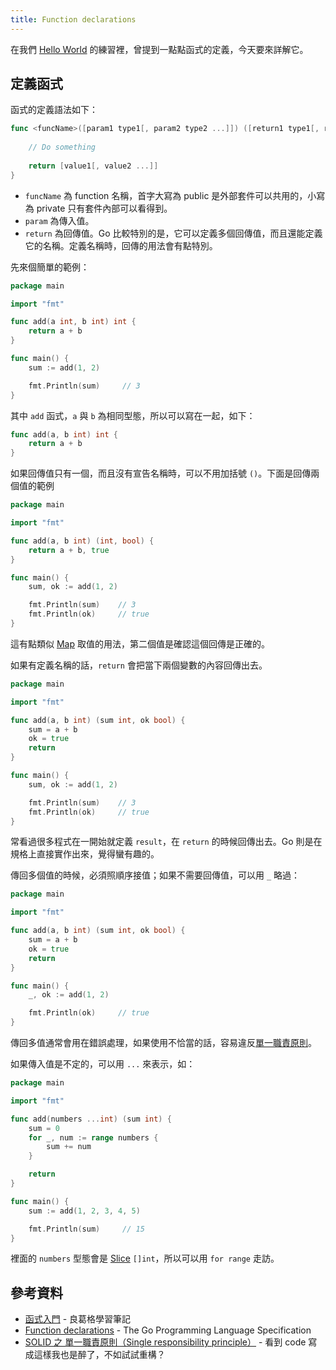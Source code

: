 ```yaml
---
title: Function declarations
---
```


在我們 [Hello World][Day 3] 的練習裡，曾提到一點點函式的定義，今天要來詳解它。

## 定義函式

函式的定義語法如下：

```go
func <funcName>([param1 type1[, param2 type2 ...]]) ([return1 type1[, return2 type2 ...]]) {
	
	// Do something
	
    return [value1[, value2 ...]]
}
```

* `funcName` 為 function 名稱，首字大寫為 public 是外部套件可以共用的，小寫為 private 只有套件內部可以看得到。
* `param` 為傳入值。
* `return` 為回傳值。Go 比較特別的是，它可以定義多個回傳值，而且還能定義它的名稱。定義名稱時，回傳的用法會有點特別。

先來個簡單的範例：

```go
package main

import "fmt"

func add(a int, b int) int {
	return a + b
}

func main() {
	sum := add(1, 2)

	fmt.Println(sum)     // 3
}
```

其中 `add` 函式，`a` 與 `b` 為相同型態，所以可以寫在一起，如下：

```go
func add(a, b int) int {
	return a + b
}
```

如果回傳值只有一個，而且沒有宣告名稱時，可以不用加括號 `()`。下面是回傳兩個值的範例

```go
package main

import "fmt"

func add(a, b int) (int, bool) {
	return a + b, true
}

func main() {
	sum, ok := add(1, 2)

	fmt.Println(sum)    // 3
	fmt.Println(ok)     // true
}
```

這有點類似 [Map][Day 9] 取值的用法，第二個值是確認這個回傳是正確的。

如果有定義名稱的話，`return` 會把當下兩個變數的內容回傳出去。

```go
package main

import "fmt"

func add(a, b int) (sum int, ok bool) {
	sum = a + b
	ok = true 
	return
}

func main() {
	sum, ok := add(1, 2)

	fmt.Println(sum)    // 3
	fmt.Println(ok)     // true
}
```

常看過很多程式在一開始就定義 `result`，在 `return` 的時候回傳出去。Go 則是在規格上直接實作出來，覺得蠻有趣的。

傳回多個值的時候，必須照順序接值；如果不需要回傳值，可以用 `_` 略過：

```go
package main

import "fmt"

func add(a, b int) (sum int, ok bool) {
	sum = a + b
	ok = true 
	return
}

func main() {
	_, ok := add(1, 2)

	fmt.Println(ok)     // true
}
```

傳回多值通常會用在錯誤處理，如果使用不恰當的話，容易違反[單一職責原則][Refactoring Day 7]。

如果傳入值是不定的，可以用 `...` 來表示，如：

```go
package main

import "fmt"

func add(numbers ...int) (sum int) {
	sum = 0
	for _, num := range numbers {
		sum += num
	}

	return
}

func main() {
	sum := add(1, 2, 3, 4, 5)

	fmt.Println(sum)     // 15
}
```

裡面的 `numbers` 型態會是 [Slice][Day 8] `[]int`，所以可以用 `for range` 走訪。

## 參考資料

* [函式入門](https://openhome.cc/Gossip/Go/Function.html) - 良葛格學習筆記
* [Function declarations][] - The Go Programming Language Specification 
* [SOLID 之 單一職責原則（Single responsibility principle）][Refactoring Day 7] - 看到 code 寫成這樣我也是醉了，不如試試重構？

[Function declarations]: https://golang.org/ref/spec#Function_declarations
[Refactoring Day 7]: /src/ironman-refactoring-30-days/day07.md
[Day 3]: day03.md
[Day 8]: day08.md
[Day 9]: day09.md
